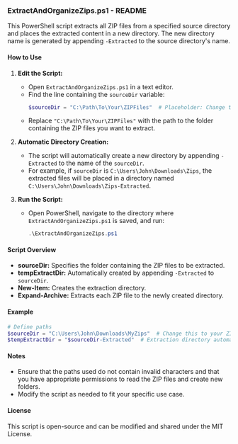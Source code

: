 ### **ExtractAndOrganizeZips.ps1 - README**

This PowerShell script extracts all ZIP files from a specified source directory and places the extracted content in a new directory. The new directory name is generated by appending `-Extracted` to the source directory's name.

#### **How to Use**
1. **Edit the Script:**
   - Open `ExtractAndOrganizeZips.ps1` in a text editor.
   - Find the line containing the `sourceDir` variable:
     ```powershell
     $sourceDir = "C:\Path\To\Your\ZIPFiles"  # Placeholder: Change this to the path containing your ZIP files
     ```
   - Replace `"C:\Path\To\Your\ZIPFiles"` with the path to the folder containing the ZIP files you want to extract.
   
2. **Automatic Directory Creation:**
   - The script will automatically create a new directory by appending `-Extracted` to the name of the `sourceDir`.
   - For example, if `sourceDir` is `C:\Users\John\Downloads\Zips`, the extracted files will be placed in a directory named `C:\Users\John\Downloads\Zips-Extracted`.

3. **Run the Script:**
   - Open PowerShell, navigate to the directory where `ExtractAndOrganizeZips.ps1` is saved, and run:
     ```powershell
     .\ExtractAndOrganizeZips.ps1
     ```

#### **Script Overview**
- **sourceDir:** Specifies the folder containing the ZIP files to be extracted.
- **tempExtractDir:** Automatically created by appending `-Extracted` to `sourceDir`.
- **New-Item:** Creates the extraction directory.
- **Expand-Archive:** Extracts each ZIP file to the newly created directory.

#### **Example**
```powershell
# Define paths
$sourceDir = "C:\Users\John\Downloads\MyZips"  # Change this to your ZIP files directory
$tempExtractDir = "$sourceDir-Extracted"  # Extraction directory automatically created
```

#### **Notes**
- Ensure that the paths used do not contain invalid characters and that you have appropriate permissions to read the ZIP files and create new folders.
- Modify the script as needed to fit your specific use case.

#### **License**
This script is open-source and can be modified and shared under the MIT License.